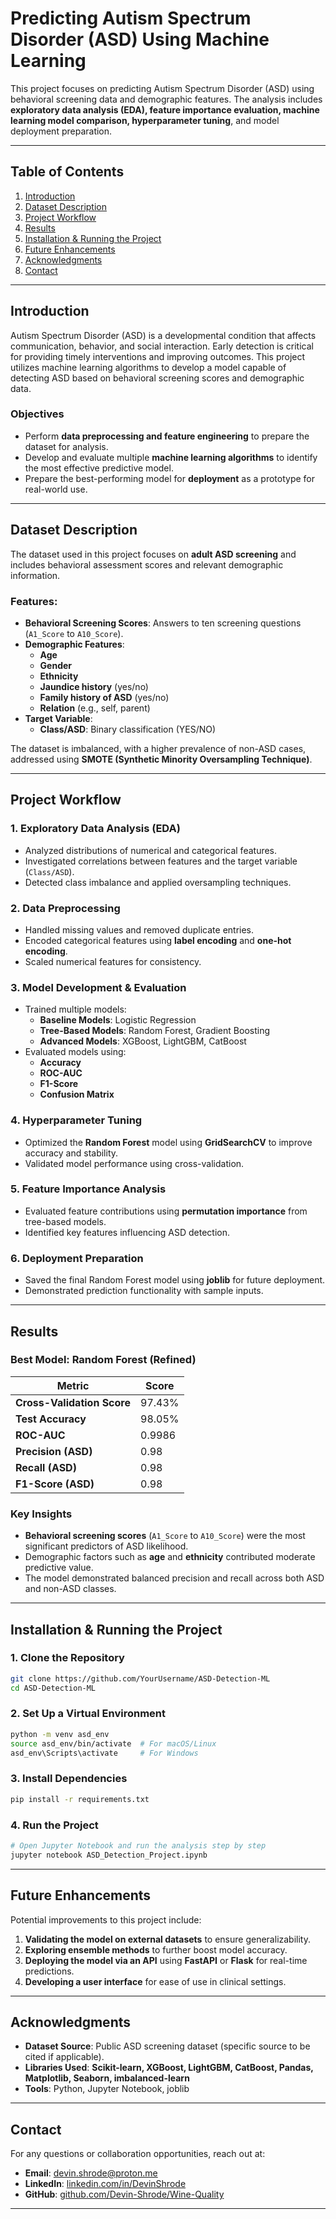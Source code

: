 # Predicting Autism Spectrum Disorder (ASD) Using Machine Learning

This project focuses on predicting Autism Spectrum Disorder (ASD) using behavioral screening data and demographic features. The analysis includes **exploratory data analysis (EDA), feature importance evaluation, machine learning model comparison, hyperparameter tuning**, and model deployment preparation.

---

## **Table of Contents**
1. [Introduction](#introduction)  
2. [Dataset Description](#dataset-description)  
3. [Project Workflow](#project-workflow)  
4. [Results](#results)  
5. [Installation & Running the Project](#installation--running-the-project)  
6. [Future Enhancements](#future-enhancements)  
7. [Acknowledgments](#acknowledgments)  
8. [Contact](#contact)  

---

## **Introduction**
Autism Spectrum Disorder (ASD) is a developmental condition that affects communication, behavior, and social interaction. Early detection is critical for providing timely interventions and improving outcomes. This project utilizes machine learning algorithms to develop a model capable of detecting ASD based on behavioral screening scores and demographic data.

### **Objectives**
- Perform **data preprocessing and feature engineering** to prepare the dataset for analysis.
- Develop and evaluate multiple **machine learning algorithms** to identify the most effective predictive model.
- Prepare the best-performing model for **deployment** as a prototype for real-world use.

---

## **Dataset Description**
The dataset used in this project focuses on **adult ASD screening** and includes behavioral assessment scores and relevant demographic information.

### **Features:**
- **Behavioral Screening Scores**: Answers to ten screening questions (`A1_Score` to `A10_Score`).
- **Demographic Features**:
  - **Age**
  - **Gender**
  - **Ethnicity**
  - **Jaundice history** (yes/no)
  - **Family history of ASD** (yes/no)
  - **Relation** (e.g., self, parent)
- **Target Variable**:  
  - **Class/ASD**: Binary classification (YES/NO)

The dataset is imbalanced, with a higher prevalence of non-ASD cases, addressed using **SMOTE (Synthetic Minority Oversampling Technique)**.

---

## **Project Workflow**

### **1. Exploratory Data Analysis (EDA)**
- Analyzed distributions of numerical and categorical features.
- Investigated correlations between features and the target variable (`Class/ASD`).
- Detected class imbalance and applied oversampling techniques.

### **2. Data Preprocessing**
- Handled missing values and removed duplicate entries.
- Encoded categorical features using **label encoding** and **one-hot encoding**.
- Scaled numerical features for consistency.

### **3. Model Development & Evaluation**
- Trained multiple models:
  - **Baseline Models**: Logistic Regression
  - **Tree-Based Models**: Random Forest, Gradient Boosting
  - **Advanced Models**: XGBoost, LightGBM, CatBoost
- Evaluated models using:
  - **Accuracy**
  - **ROC-AUC**
  - **F1-Score**
  - **Confusion Matrix**

### **4. Hyperparameter Tuning**
- Optimized the **Random Forest** model using **GridSearchCV** to improve accuracy and stability.
- Validated model performance using cross-validation.

### **5. Feature Importance Analysis**
- Evaluated feature contributions using **permutation importance** from tree-based models.
- Identified key features influencing ASD detection.

### **6. Deployment Preparation**
- Saved the final Random Forest model using **joblib** for future deployment.
- Demonstrated prediction functionality with sample inputs.

---

## **Results**

### **Best Model: Random Forest (Refined)**
| Metric                 | Score  |
|------------------------|--------|
| **Cross-Validation Score** | 97.43% |
| **Test Accuracy**      | 98.05% |
| **ROC-AUC**            | 0.9986 |
| **Precision (ASD)**    | 0.98   |
| **Recall (ASD)**       | 0.98   |
| **F1-Score (ASD)**     | 0.98   |

### **Key Insights**
- **Behavioral screening scores** (`A1_Score` to `A10_Score`) were the most significant predictors of ASD likelihood.
- Demographic factors such as **age** and **ethnicity** contributed moderate predictive value.
- The model demonstrated balanced precision and recall across both ASD and non-ASD classes.

---

## **Installation & Running the Project**

### **1. Clone the Repository**
``` bash
git clone https://github.com/YourUsername/ASD-Detection-ML
cd ASD-Detection-ML
```

### **2. Set Up a Virtual Environment**
``` bash
python -m venv asd_env
source asd_env/bin/activate  # For macOS/Linux
asd_env\Scripts\activate     # For Windows
```

### **3. Install Dependencies**
``` bash
pip install -r requirements.txt
```

### **4. Run the Project**
``` bash
# Open Jupyter Notebook and run the analysis step by step
jupyter notebook ASD_Detection_Project.ipynb
```

---

## **Future Enhancements**
Potential improvements to this project include:
1. **Validating the model on external datasets** to ensure generalizability.
2. **Exploring ensemble methods** to further boost model accuracy.
3. **Deploying the model via an API** using **FastAPI** or **Flask** for real-time predictions.
4. **Developing a user interface** for ease of use in clinical settings.

---

## **Acknowledgments**
- **Dataset Source**: Public ASD screening dataset (specific source to be cited if applicable).  
- **Libraries Used**: **Scikit-learn, XGBoost, LightGBM, CatBoost, Pandas, Matplotlib, Seaborn, imbalanced-learn**  
- **Tools**: Python, Jupyter Notebook, joblib  

---

## **Contact**
For any questions or collaboration opportunities, reach out at:
- **Email**: devin.shrode@proton.me  
- **LinkedIn**: [linkedin.com/in/DevinShrode](https://www.linkedin.com/in/DevinShrode)  
- **GitHub**: [github.com/Devin-Shrode/Wine-Quality](https://github.com/Devin-Shrode/Autism-Spectrum)  

---
